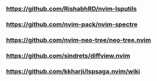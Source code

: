 ### https://github.com/RishabhRD/nvim-lsputils

### https://github.com/nvim-pack/nvim-spectre

### https://github.com/nvim-neo-tree/neo-tree.nvim 

### https://github.com/sindrets/diffview.nvim

### https://github.com/kkharji/lspsaga.nvim/wiki
